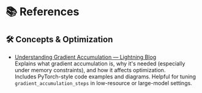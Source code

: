 # 📚 References

## 🛠️ Concepts & Optimization

- [Understanding Gradient Accumulation — Lightning Blog](https://lightning.ai/blog/gradient-accumulation/)  
  Explains what gradient accumulation is, why it's needed (especially under memory constraints), and how it affects optimization.  
  Includes PyTorch-style code examples and diagrams. Helpful for tuning `gradient_accumulation_steps` in low-resource or large-model settings.